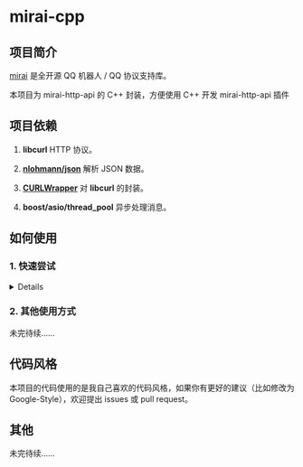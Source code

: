 # mirai-cpp

## 项目简介

[mirai](https://github.com/mamoe/mirai) 是全开源 QQ 机器人 / QQ 协议支持库。

本项目为 mirai-http-api 的 C++ 封装，方便使用 C++ 开发 mirai-http-api 插件

## 项目依赖

1. **libcurl** HTTP 协议。

2. [**nlohmann/json**](https://github.com/nlohmann/json) 解析 JSON 数据。

3. [**CURLWrapper**](https://github.com/cyanray/CURLWrapper) 对 **libcurl** 的封装。

4. **boost/asio/thread_pool** 异步处理消息。

## 如何使用

### 1. 快速尝试

<details>

（以下内容基于 Windows 10 平台，使用 Visual Studio 2019 作为开发软件。）

本项目使用了 4 个第三方项目，其中 **CURLWrapper** 已经嵌入到本项目，而 **libcurl** 、**boost/asio** 以及 **nlohmann/json** 需要额外安装。

有很多方法可以在你的电脑上下载并安装这几个库，这里介绍一种更不容易出错的方法。

在这一切开始之前，你需要下载并安装 [**Git for windows**](https://gitforwindows.org/), 如果你已经安装并且很熟悉它，那么可以略过这个步骤。如果你不熟悉，在这之后可以去了解一下什么是 **Git** 。

然后，我们需要安装 [**vcpkg**](https://github.com/microsoft/vcpkg) , 这是一个来自微软的跨平台的 C++ 库管理器。如果你已经安装了 **vcpkg** 并且很熟悉它，那么可以略过这个步骤。

#### (1) 安装 **vcpkg** (如果你已经安装则可以略过)

1. 打开 Powershell ，找到一个合适的位置，执行以下命令：

```powershell
git clone https://github.com/Microsoft/vcpkg.git
cd vcpkg
.\bootstrap-vcpkg.bat
```

2. 如果上面的代码执行无误，那么 **vcpkg** 已经成功编译。执行下面的命令让 **Visual Studio 2019** 与 **vcpkg** 相关联

```powershell
.\vcpkg integrate install
```

#### (2) 使用 **vcpkg** 安装本项目的依赖库

完成这一步你只需执行：

```powershell
./vcpkg install curl nlohmann-json boost-asio
# 如果你要构建 x64 平台的程序,需要执行:
# ./vcpkg install curl:x64-windows nlohmann-json:x64-windows boost-asio:x64-windows
```

#### (3) 使用 **vcpkg** 安装 **mirai-cpp**

这一步稍微复杂，你需要执行：

```powershell
git clone https://github.com/cyanray/ports.git tmp ; mv tmp/* ports/ ; rm -Recurse -Force tmp
./vcpkg install mirai-cpp
# 如果你要构建 x64 平台的程序,需要执行:
# ./vcpkg install mirai-cpp:x64-windows
```

#### (4) 在 **Visual Studio** 中创建一个项目，开始使用

尝试以下代码：

```c++
#include <iostream>
#include <mirai.hpp>

int main()
{
	using namespace std;
	using namespace Cyan;
	MiraiBot bot;
	while (true)
	{
		try
		{
            // InitKeyVl0CEUzZ 改为你的 InitKey，
            // 2110000000 改为你的 bot 的 QQ 号码
			bot.Auth("InitKeyVl0CEUzZ", 2110000000ll);
			break;
		}
		catch (const std::exception & ex)
		{
			cout << ex.what() << endl;
		}
	}
	cout << "成功登录 bot。" << endl;


	bot.OnFriendMessageReceived(
		[&](FriendMessage fm)
		{
			bot.SendFriendMessage(fm.Sender.QQ, fm.MessageChain);
		});

	bot.OnGroupMessageReceived(
		[&](GroupMessage gm)
		{
			bot.SendGroupMessage(gm.Sender.Group.GID, "为什么要 " + gm.MessageChain);
		});

	try
	{
		bot.EventLoop();
	}
	catch (const std::exception & ex)
	{
		cout << ex.what() << endl;
	}

	return 0;
}
```

如果一切正常，给你的机器人发消息，他会回复同样的消息给你！

</details>

### 2. 其他使用方式

未完待续……

## 代码风格

本项目的代码使用的是我自己喜欢的代码风格，如果你有更好的建议（比如修改为 Google-Style），欢迎提出 issues 或 pull request。

## 其他

未完待续……
